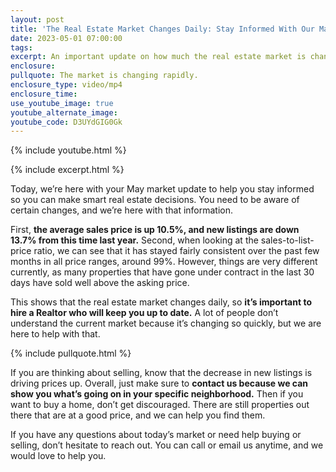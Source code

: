 ```yaml
---
layout: post
title: 'The Real Estate Market Changes Daily: Stay Informed With Our May Update'
date: 2023-05-01 07:00:00
tags:
excerpt: An important update on how much the real estate market is changing.
enclosure:
pullquote: The market is changing rapidly.
enclosure_type: video/mp4
enclosure_time:
use_youtube_image: true
youtube_alternate_image:
youtube_code: D3UYdGIG0Gk
---
```

{% include youtube.html %}

{% include excerpt.html %}

Today, we’re here with your May market update to help you stay informed so you can make smart real estate decisions. You need to be aware of certain changes, and we’re here with that information.&nbsp;

First, **the average sales price is up 10.5%, and new listings are down 13.7% from this time last year.** Second, when looking at the sales-to-list-price ratio, we can see that it has stayed fairly consistent over the past few months in all price ranges, around 99%. However, things are very different currently, as many properties that have gone under contract in the last 30 days have sold well above the asking price.&nbsp;

This shows that the real estate market changes daily, so **it’s important to hire a Realtor who will keep you up to date.** A lot of people don’t understand the current market because it’s changing so quickly, but we are here to help with that.&nbsp;

{% include pullquote.html %}

If you are thinking about selling, know that the decrease in new listings is driving prices up. Overall, just make sure to **contact us because we can show you what’s going on in your specific neighborhood.** Then if you want to buy a home, don’t get discouraged. There are still properties out there that are at a good price, and we can help you find them.&nbsp;

If you have any questions about today’s market or need help buying or selling, don’t hesitate to reach out. You can call or email us anytime, and we would love to help you.